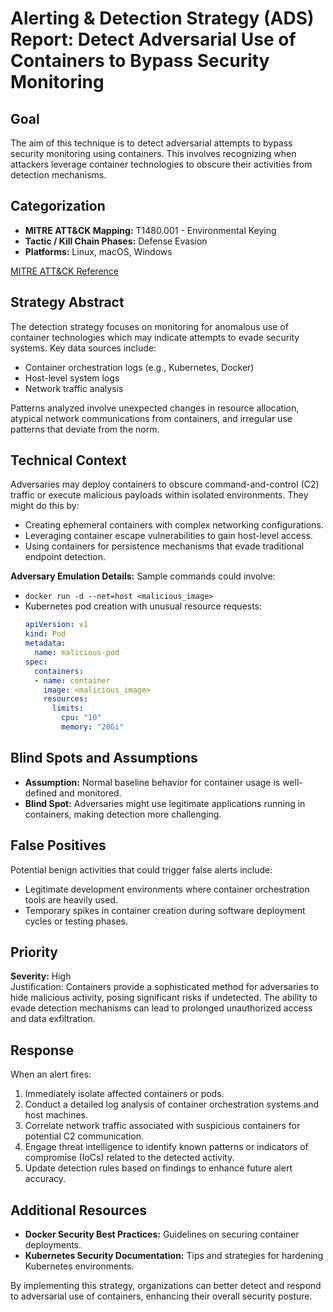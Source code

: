 # Alerting & Detection Strategy (ADS) Report: Detect Adversarial Use of Containers to Bypass Security Monitoring

## Goal
The aim of this technique is to detect adversarial attempts to bypass security monitoring using containers. This involves recognizing when attackers leverage container technologies to obscure their activities from detection mechanisms.

## Categorization
- **MITRE ATT&CK Mapping:** T1480.001 - Environmental Keying
- **Tactic / Kill Chain Phases:** Defense Evasion
- **Platforms:** Linux, macOS, Windows

[MITRE ATT&CK Reference](https://attack.mitre.org/techniques/T1480/001)

## Strategy Abstract
The detection strategy focuses on monitoring for anomalous use of container technologies which may indicate attempts to evade security systems. Key data sources include:
- Container orchestration logs (e.g., Kubernetes, Docker)
- Host-level system logs
- Network traffic analysis

Patterns analyzed involve unexpected changes in resource allocation, atypical network communications from containers, and irregular use patterns that deviate from the norm.

## Technical Context
Adversaries may deploy containers to obscure command-and-control (C2) traffic or execute malicious payloads within isolated environments. They might do this by:
- Creating ephemeral containers with complex networking configurations.
- Leveraging container escape vulnerabilities to gain host-level access.
- Using containers for persistence mechanisms that evade traditional endpoint detection.

**Adversary Emulation Details:**
Sample commands could involve:
- `docker run -d --net=host <malicious_image>`
- Kubernetes pod creation with unusual resource requests: 
  ```yaml
  apiVersion: v1
  kind: Pod
  metadata:
    name: malicious-pod
  spec:
    containers:
    - name: container
      image: <malicious_image>
      resources:
        limits:
          cpu: "10"
          memory: "20Gi"
  ```

## Blind Spots and Assumptions
- **Assumption:** Normal baseline behavior for container usage is well-defined and monitored.
- **Blind Spot:** Adversaries might use legitimate applications running in containers, making detection more challenging.

## False Positives
Potential benign activities that could trigger false alerts include:
- Legitimate development environments where container orchestration tools are heavily used.
- Temporary spikes in container creation during software deployment cycles or testing phases.

## Priority
**Severity:** High  
Justification: Containers provide a sophisticated method for adversaries to hide malicious activity, posing significant risks if undetected. The ability to evade detection mechanisms can lead to prolonged unauthorized access and data exfiltration.

## Response
When an alert fires:
1. Immediately isolate affected containers or pods.
2. Conduct a detailed log analysis of container orchestration systems and host machines.
3. Correlate network traffic associated with suspicious containers for potential C2 communication.
4. Engage threat intelligence to identify known patterns or indicators of compromise (IoCs) related to the detected activity.
5. Update detection rules based on findings to enhance future alert accuracy.

## Additional Resources
- **Docker Security Best Practices:** Guidelines on securing container deployments.
- **Kubernetes Security Documentation:** Tips and strategies for hardening Kubernetes environments.
  
By implementing this strategy, organizations can better detect and respond to adversarial use of containers, enhancing their overall security posture.